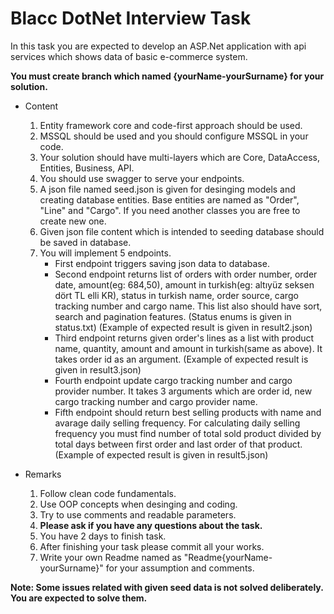 # Blacc DotNet Interview Task

In this task you are expected to develop an ASP.Net application with api services which shows data of basic e-commerce system. 

****You must create branch which named {yourName-yourSurname} for your solution.****

- Content 
  1) Entity framework core and code-first approach should be used. 
  2) MSSQL should be used and you should configure MSSQL in your code.  
  3) Your solution should have multi-layers which are Core, DataAccess, Entities, Business, API.  
  4) You should use swagger to serve your endpoints. 
  5) A json file named seed.json is given for desinging models and creating database entities. Base entities are named as "Order", "Line" and "Cargo". If you need another classes you are free to create new one. 
  6) Given json file content which is intended to seeding database should be saved in database. 
  7) You will implement 5 endpoints. 
      - First endpoint triggers saving json data to database. 
     - Second endpoint returns list of orders with order number, order date, amount(eg: 684,50), amount in turkish(eg: altıyüz seksen dört TL elli KR), status in turkish name, order source, cargo tracking number and cargo name. This list also should have sort, search and pagination features. (Status enums is given in status.txt) (Example of expected result is given in result2.json)
     - Third endpoint returns given order's lines as a list with product name, quantity, amount and amount in turkish(same as above). It takes order id as an argument. (Example of expected result is given in result3.json)
     - Fourth endpoint update cargo tracking number and cargo provider number. It takes 3 arguments which are order id, new cargo tracking number and cargo provider name. 
     - Fifth endpoint should return best selling products with name and avarage daily selling frequency. For calculating daily selling frequency you must find number of total sold product divided by total days between first order and last order of that product. (Example of expected result is given in result5.json)

- Remarks
  1) Follow clean code fundamentals.
  2) Use OOP concepts when desinging and coding. 
  3) Try to use comments and readable parameters.  
  4) **Please ask if you have any questions about the task.** 
  5) You have 2 days to finish task. 
  6) After finishing your task please commit all your works.
  7) Write your own Readme named as "Readme{yourName-yourSurname}" for your assumption and comments. 

**Note: Some issues related with given seed data is not solved deliberately. You are expected to solve them.**
